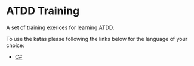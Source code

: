 # ATDD Training
A set of training exerices for learning ATDD.

To use the katas please following the links below for the language of your choice:

 * [C#](cs)
